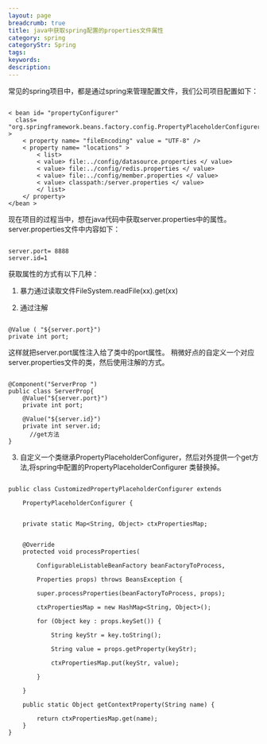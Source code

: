```yaml
---
layout: page
breadcrumb: true
title: java中获取spring配置的properties文件属性
category: spring
categoryStr: Spring
tags: 
keywords: 
description: 
---
```



常见的spring项目中，都是通过spring来管理配置文件，我们公司项目配置如下：

```

< bean id= "propertyConfigurer"
  class= "org.springframework.beans.factory.config.PropertyPlaceholderConfigurer" >
	< property name= "fileEncoding" value = "UTF-8" />
	< property name= "locations" >
		< list>
		< value> file:../config/datasource.properties </ value>
		< value> file:../config/redis.properties </ value>
		< value> file:../config/member.properties </ value>
		< value> classpath:/server.properties </ value>
		</ list>
	</ property>
</bean >

```

现在项目的过程当中，想在java代码中获取server.properties中的属性。server.properties文件中内容如下：

```

server.port= 8888
server.id=1

```

获取属性的方式有以下几种：

1. 暴力通过读取文件FileSystem.readFile(xx).get(xx)

2. 通过注解

```

@Value ( "${server.port}")
private int port;

```

这样就把server.port属性注入给了类中的port属性。
稍微好点的自定义一个对应server.properties文件的类，然后使用注解的方式。

```

@Component("ServerProp ")
public class ServerProp{
    @Value("${server.port}")
    private int port;

    @Value("${server.id}")
    private int server.id;
      //get方法
}

```


3. 自定义一个类继承PropertyPlaceholderConfigurer，然后对外提供一个get方法,将spring中配置的PropertyPlaceholderConfigurer
类替换掉。

```

public class CustomizedPropertyPlaceholderConfigurer extends

	PropertyPlaceholderConfigurer {


	private static Map<String, Object> ctxPropertiesMap;


	@Override
	protected void processProperties(

		ConfigurableListableBeanFactory beanFactoryToProcess,
		
		Properties props) throws BeansException {

		super.processProperties(beanFactoryToProcess, props);

		ctxPropertiesMap = new HashMap<String, Object>();

		for (Object key : props.keySet()) {

			String keyStr = key.toString();
		
			String value = props.getProperty(keyStr);

			ctxPropertiesMap.put(keyStr, value);

		} 

	}

	public static Object getContextProperty(String name) {

		return ctxPropertiesMap.get(name);
	}
}

```



